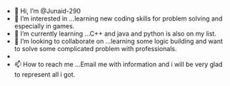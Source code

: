 - 👋 Hi, I’m @Junaid-290
- 👀 I’m interested in ...learning new coding skills for problem solving and especially in games.
- 🌱 I’m currently learning ...C++ and java and python is also on my list.
- 💞️ I’m looking to collaborate on ...learning some logic building and want to solve some complicated problem with professionals.
-
- 📫 How to reach me ...Email me with information and i will be very glad to represent all i got.

<!---
Junaid-290/Junaid-290 is a ✨ special ✨ repository because its `README.md` (this file) appears on your GitHub profile.
You can click the Preview link to take a look at your changes.
--->
